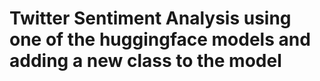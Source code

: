 # Twitter Sentiment Analysis using one of the huggingface models and adding a new class to the model
